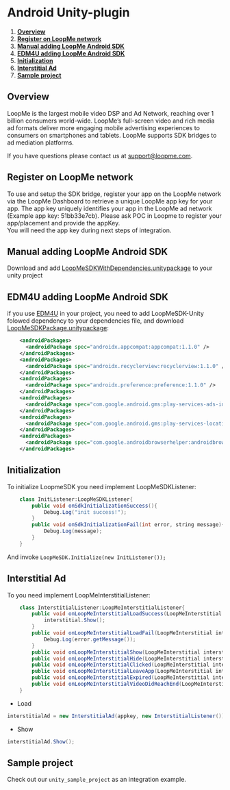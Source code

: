 # Android Unity-plugin

1. **[Overview](#overview)**
2. **[Register on LoopMe network](#register-on-loopme-network)**
3. **[Manual adding LoopMe Android SDK](#manual-adding-loopme-android-sdk)**
4. **[EDM4U adding LoopMe Android SDK](#edm4u-adding-loopme-android-sdk)**
5. **[Initialization](#Initialization)**
6. **[Interstitial Ad](#mediate-from-applovin-interstitial-to-loopme-interstitial-ad)**
7. **[Sample project](#sample-project)**

## Overview ##

LoopMe is the largest mobile video DSP and Ad Network, reaching over 1 billion consumers world-wide. LoopMe’s
full-screen video and rich media ad formats deliver more engaging mobile advertising experiences to consumers on
smartphones and tablets. LoopMe supports SDK bridges to ad mediation platforms.

If you have questions please contact us at support@loopme.com.

## Register on LoopMe network ##

To use and setup the SDK bridge, register your app on the LoopMe network via the LoopMe Dashboard to retrieve a unique LoopMe app key for your app. The app key uniquely identifies your app in the LoopMe ad network (Example app key: 51bb33e7cb). Please ask POC in Loopme to register your app/placement and provide the appKey.<br>
You will need the app key during next steps of integration.

## Manual adding LoopMe Android SDK ##

Download and add [LoopMeSDKWithDependencies.unitypackage](https://github.com/loopme/android-united-sdk/blob/master/unity-plugin/LoopMeSDKWithDependencies.unitypackage) to your unity project


## EDM4U adding LoopMe Android SDK ##
if you use [EDM4U](https://github.com/googlesamples/unity-jar-resolver#overview) in your project, you need to add LoopMeSDK-Unity folowed dependency to your dependencies file, and download [LoopMeSDKPackage.unitypackage](https://github.com/loopme/android-united-sdk/blob/master/unity-plugin/LoopMeSDKPackage.unitypackage):

```xml
    <androidPackages>
      <androidPackage spec="androidx.appcompat:appcompat:1.1.0" />
    </androidPackages>
    <androidPackages>
      <androidPackage spec="androidx.recyclerview:recyclerview:1.1.0" />
    </androidPackages>
    <androidPackages>
      <androidPackage spec="androidx.preference:preference:1.1.0" />
    </androidPackages>
    <androidPackages>
      <androidPackage spec="com.google.android.gms:play-services-ads-identifier:17.0.0" />
    </androidPackages>
    <androidPackages>
      <androidPackage spec="com.google.android.gms:play-services-location:18.0.0" />
    </androidPackages>
    <androidPackages>
      <androidPackage spec="com.google.androidbrowserhelper:androidbrowserhelper:1.2.0" />
    </androidPackages>
```

## Initialization ##

To initialize LoopmeSDK you need implement LoopMeSDKListener:
```java
    class InitListener:LoopMeSDKListener{
        public void onSdkInitializationSuccess(){
            Debug.Log("init success!");
        }
        public void onSdkInitializationFail(int error, string message){
            Debug.Log(message);
        }
    }
```
And invoke ```LoopMeSDK.Initialize(new InitListener());```

## Interstitial Ad ##

To  you need implement LoopMeInterstitialListener:
```java
    class InterstitialListener:LoopMeInterstitialListener{
        public void onLoopMeInterstitialLoadSuccess(LoopMeInterstitial interstitial){
            interstitial.Show();
        }
        public void onLoopMeInterstitialLoadFail(LoopMeInterstitial interstitial, LoopMeError error){
            Debug.Log(error.getMessage());
        }
        public void onLoopMeInterstitialShow(LoopMeInterstitial interstitial){}
        public void onLoopMeInterstitialHide(LoopMeInterstitial interstitial){}
        public void onLoopMeInterstitialClicked(LoopMeInterstitial interstitial){}
        public void onLoopMeInterstitialLeaveApp(LoopMeInterstitial interstitial){}
        public void onLoopMeInterstitialExpired(LoopMeInterstitial interstitial){}
        public void onLoopMeInterstitialVideoDidReachEnd(LoopMeInterstitial interstitial){}
    }
```

* Load

```java
interstitialAd = new InterstitialAd(appkey, new InterstitialListener());
```

* Show

```java
interstitialAd.Show();
```

## Sample project ##

Check out our `unity_sample_project` as an integration example.

